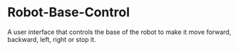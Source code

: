 # Robot-Base-Control
 A user interface that controls the base of the robot to make it move forward, backward, left, right or stop it.
